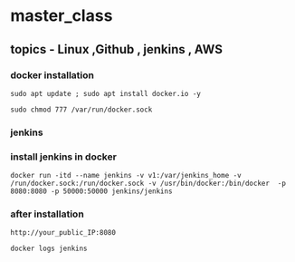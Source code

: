 # master_class
## topics - Linux ,Github , jenkins , AWS
### docker installation
```
sudo apt update ; sudo apt install docker.io -y
```
```
sudo chmod 777 /var/run/docker.sock
```

### jenkins
### install jenkins in docker 
```
docker run -itd --name jenkins -v v1:/var/jenkins_home -v /run/docker.sock:/run/docker.sock -v /usr/bin/docker:/bin/docker  -p 8080:8080 -p 50000:50000 jenkins/jenkins
```
### after installation 
```
http://your_public_IP:8080
```
```
docker logs jenkins
```
